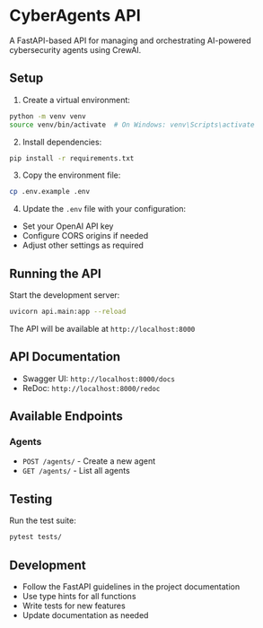 # CyberAgents API

A FastAPI-based API for managing and orchestrating AI-powered cybersecurity agents using CrewAI.

## Setup

1. Create a virtual environment:

```bash
python -m venv venv
source venv/bin/activate  # On Windows: venv\Scripts\activate
```

2. Install dependencies:

```bash
pip install -r requirements.txt
```

3. Copy the environment file:

```bash
cp .env.example .env
```

4. Update the `.env` file with your configuration:

- Set your OpenAI API key
- Configure CORS origins if needed
- Adjust other settings as required

## Running the API

Start the development server:

```bash
uvicorn api.main:app --reload
```

The API will be available at `http://localhost:8000`

## API Documentation

- Swagger UI: `http://localhost:8000/docs`
- ReDoc: `http://localhost:8000/redoc`

## Available Endpoints

### Agents

- `POST /agents/` - Create a new agent
- `GET /agents/` - List all agents

## Testing

Run the test suite:

```bash
pytest tests/
```

## Development

- Follow the FastAPI guidelines in the project documentation
- Use type hints for all functions
- Write tests for new features
- Update documentation as needed
